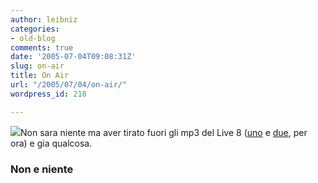 ```yaml
---
author: leibniz
categories:
- old-blog
comments: true
date: '2005-07-04T09:08:31Z'
slug: on-air
title: On Air
url: "/2005/07/04/on-air/"
wordpress_id: 218

---
```

![](https://static.technorati.com/pix/home-live8sm.gif)Non sara niente ma aver tirato fuori gli mp3 del Live 8 ([uno](https://24574.splinder.com/post/5193648) e [due](https://24574.splinder.com/post/5196106), per ora) e gia qualcosa.  



### Non e niente
